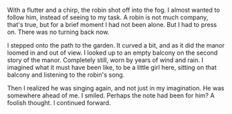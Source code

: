 With a flutter and a chirp, the robin shot off into the fog. I almost wanted to follow him, instead of seeing to my task. A robin is not much company, that's true, but for a brief moment I had not been alone. But I had to press on. There was no turning back now. 

I stepped onto the path to the garden. It curved a bit, and as it did the manor loomed in and out of view. I looked up to an empty balcony on the second story of the manor. Completely still, worn by years of wind and rain. I imagined what it must have been like, to be a little girl here, sitting on that balcony and listening to the robin's song.

Then I realized he was singing again, and not just in my imagination. He was somewhere ahead of me. I smiled. Perhaps the note had been for him? A foolish thought. I continued forward. 